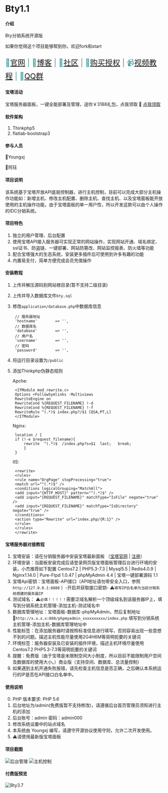 # Bty1.1

#### 介绍
Bty分销系统开源版

如果你觉得这个项目能够帮到你，欢迎fork和start

<font color=#3e9e9e size=5>

🥇[官网](https://btai.cc) |
🥈[博客](https://blog.youngxj.cn/577.html) |
🥉[社区](https://bbs.btai.cc) |
🛒[购买授权](https://auths.yum6.cn) |
📹[视频教程](https://www.bilibili.com/video/av64643042) |
👬[QQ群](//shang.qq.com/wpa/qunwpa?idkey=80584bb6c4b5aacb387875557bf39611af2de50201cc9a1830bdee27cc211b0d)

</font> 


#### 宝塔活动

宝塔服务器面板，一键全能部署及管理，送你￥3188礼包，点我领取 🔗 [点我领取](https://www.bt.cn/?invite_code=MV93YXNpa2I=)


#### 软件架构
1. Thinkphp5
2. flatlab-bootstrap3

#### 参与人员

🤵Youngxj

👩阿珏

#### 项目说明

该系统基于宝塔开放API底层控制器，进行主机控制，目前可以完成大部分主机操作功能如：新增主机、修改主机配置、删除主机、查找主机、以及宝塔面板能开放使用的主机操作功能，由于宝塔面板的单一用户性，所以开发这款可以由个人操作的IDC分销系统。

#### 项目特色

1. 独立的用户管理、后台配置
2. 使用宝塔API接入服务器可实现正常的网站操作，实现网站开通、域名绑定、ssl证书、防盗链、一键部署、网站防篡改、网站监控报表、防火墙等功能
3. 配合宝塔强大的生态系统，安装更多插件后可使用到许多有趣的功能
4. 内置易支付，简单方便完成会员充值操作


#### 安装教程

1. 上传并解压源码到网站根目录(暂不支持二级目录)
2. 上传并导入数据库文件`bty.sql`
3. 修改`application/database.php`中数据库信息

		// 服务器地址
		'hostname'        => '',
		// 数据库名
		'database'        => '',
		// 用户名
		'username'        => '',
		// 密码
		'password'        => '',

4. 将运行目录设置为`/public`
5. 添加Thinkphp伪静态规则

	Apche:

		<IfModule mod_rewrite.c>
		Options +FollowSymlinks -Multiviews
		RewriteEngine on
		RewriteCond %{REQUEST_FILENAME} !-d
		RewriteCond %{REQUEST_FILENAME} !-f
		RewriteRule ^(.*)$ index.php?/$1 [QSA,PT,L]
		</IfModule>

	Nginx:

		location / {
		if (!-e $request_filename){
			rewrite  ^(.*)$  /index.php?s=$1  last;   break;
			}
		}

	IIS:

		<rewrite>
		<rules>
		<rule name="OrgPage" stopProcessing="true">
		<match url="^(.*)$" />
		<conditions logicalGrouping="MatchAll">
		<add input="{HTTP_HOST}" pattern="^(.*)$" />
		<add input="{REQUEST_FILENAME}" matchType="IsFile" negate="true" />
		<add input="{REQUEST_FILENAME}" matchType="IsDirectory" negate="true" />
		</conditions>
		<action type="Rewrite" url="index.php/{R:1}" />
		</rule>
		</rules>
		</rewrite>

#### 宝塔服务器对接教程

1. 宝塔安装：请在分销服务器中安装宝塔最新面板 （[宝塔官网](https://www.bt.cn/?invite_code=MV93YXNpa2I=) | [注册](https://www.bt.cn/register.html?referee=3671)）
2. 环境安装：当面板安装完成后请登录网页版宝塔面板管理后台进行环境的安装，小杰推荐如下配置 Centos7.2 | PHP5.3-7.3 | Mysql5.5 | Redis4.0.9 | Nginx1.14.0 | Pure-Ftpd 1.0.47 | phpMyAdmin 4.4 | 宝塔一键部署源码 1.1
3. 宝塔Api密钥：宝塔面板-API接口（API地址请勿带安全入口，参照 `http://127.0.0.1:8888` ）-开启并获取接口密钥- ⚠️`填写IP白名单为当前分销系统搭建的服务器IP`
4. 测试域名： ⚠️`必填！！！！！`需要泛域名解析一个顶级域名到该服务器IP上，填写到分销系统主机管理-添加主机-测试域名中
5. 数据库管理地址：宝塔面板-数据库-phpMyAdmin，然后复制地址 🔗`http://x.x.x.x:888/phpmyadmin_xxxxxxxxxx/index.php` 填写到分销系统主机管理-添加主机-数据库管理地址中
6. 性能标签：在添加服务器时请按照标准信息进行填写，否则容易出现一些意想不到的问题。描述主机性能尽量使用2G4H6M等简明扼要的关键词
7. 环境标签：服务器安装及已安装的插件环境，描述主机环境尽量使用Centos7.2 PHP5.3-7.3等简明扼要的关键词
8. 提醒：免费版（由于宝塔是未限制空间大小制度，所以目前不能限制用户空间及数据库的使用大小。）商业版（支持空间、数据库、总流量控制）
9. 如果遇到主机开通失败报错，请先检查主机信息是否正确，之后确认本系统运行的IP是否在API接口白名单中。

#### 使用说明
0. PHP 版本要求: PHP 5.6
1. 后台地址为/admin(免费版暂不支持修改)，请遵循后台首页管理员须知进行主机的添加
2. 后台账号：admin 密码：admin000
3. 修改系统设置中的站点域名
4. 本系统由 Youngxj 编写，请遵守开源协议使用守则，允许二次开发使用。
5. ⚠️请使用最新版宝塔面板

#### 项目截图

![后台管理](https://images.gitee.com/uploads/images/2019/0318/114722_56d7086c_1511092.jpeg)
![主机控制](https://images.gitee.com/uploads/images/2019/0318/114722_c9594554_1511092.jpeg)

#### 付费版预览

![Bty3.7](https://images.gitee.com/uploads/images/2020/0208/134856_e1f64495_1511092.png)

